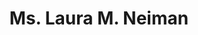 ---
layout: layouts/profile.liquid
title: Ms. Laura M. Neiman
id: ms_laura_m_neiman
prefix: Ms.
first: Laura
middle: M.
last: Neiman
suffix: 
currentTitle: CEO & President
currentOrg: Neiman Brothers Company, Inc.
bio: Laura Neiman, President &amp; CEO of Neiman Brothers Company, Inc., joined her family's business in the spring of 1997 immediately upon completion of her BA in Economics and Managerial Finance from Brandeis University. Ms. Neiman represents the third generation of her family who is dedicated to growing and continuing the 100+ year old business that manufactures, processes and distributes a full line of ingredients. Ms. Neiman has been instrumental in developing and expanding the market sectors in which Neiman Brothers operates and she has cultivated new opportunities in the ever changing food industry.<br /><br />Ms. Neiman is a member of Young Presidents’ Organization (YPO) and she sits on the Chicago Alumni Board of Brandeis University, the Alumni Board of the Francis W. Parker School and the Women’s Board of the University of Chicago Cancer Research Foundation. Ms. Neiman is also a member of The Economic Club of Chicago as well as The Chicago Network.<br /><br />Ms. Neiman lives in Chicago with her husband and two daughters.
linkedin: https://www.linkedin.com/in/laura-neiman-9a2a141/
tiktok: 
twitter: 
aboutme: 
insta: laura.neimanrifkin
orgURL: www.neimanbrothers.com
snapchat: 
personalURL: 
smallHeadshotURL: assets/images/headshots/IMG_6866_converted_scaled.avif
originalHeadshotURL: assets/images/headshots/IMG_6866_converted_scaled.avif
tags-experience: 
 - Business Development
 - Corporate Development
 - Governance
 - HR / Human Resources
 - P&L&#58; $0-$500M
 - Private Companies
 - Procurement
 - Supply Chain
 - Business Development
 - Corporate Development
 - Finance
 - Governance
 - HR / Human Resources
 - International
 - P&L&#58; $0-$500M
 - Private Companies
 - Procurement
 - Supply Chain
tags-current-industries: 
 - Agriculture, Forestry, Fishing and Hunting
 - Crop Production
 - Education and Health Services
 - Food Manufacturing
 - Goods-Producing Industries
 - Hospitality/Food Services
 - Manufacturing
 - Marketing/Sales
 - Merchant Wholesalers, Durable Goods
 - Miscellaneous Manufacturing
 - Supply Chain/Distribution/Logistics
 - Wholesale Trade
tags-current-position: 
 - CEO / Chief Executive Officer
 - President
tags-past-industries: 
 - Accommodation and Food Services
 - Educational Services
 - Food Manufacturing
 - Manufacturing
 - Miscellaneous Manufacturing
 - Religious, Grantmaking, Civic, Professional, and Similar Organizations
 - Transportation and Warehousing
 - Truck Transportation
 - Wholesale Trade
tags-past-position: 
 - VP / Vice President
tags-current-board-service: 
    - Nonprofit
tags-past-board-service: 
boards-current-corporate-private: 
boards-current-corporate-public: 
boards-current-nonprofit: 
 - U Chicago Cancer Research Foundation, Board Member
 - Francis W. Parker School Alumni Board, Chair Events Committee
boards-current-privateequity: 
boards-current-spac: 
boards-current-vc: 
boards-past-corporate-private: 
boards-past-corporate-public: 
boards-past-nonprofit: 
boards-past-privateequity: 
boards-past-spac: 
boards-past-vc: 
---